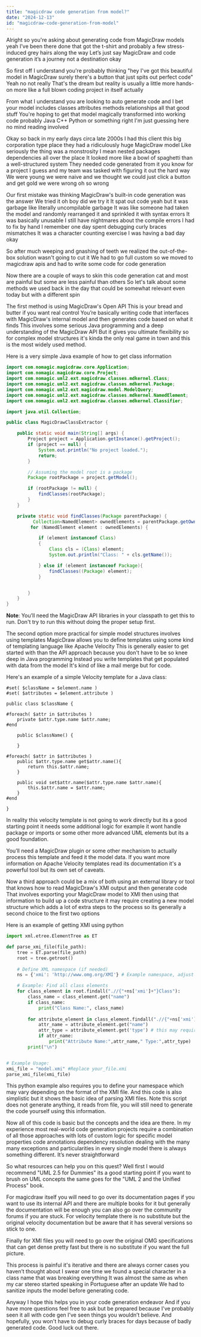 ```yaml
---
title: "magicdraw code generation from model?"
date: "2024-12-13"
id: "magicdraw-code-generation-from-model"
---
```


Alright so you're asking about generating code from MagicDraw models yeah I’ve been there done that got the t-shirt and probably a few stress-induced grey hairs along the way Let’s just say MagicDraw and code generation it’s a journey not a destination okay

So first off I understand you're probably thinking "hey I've got this beautiful model in MagicDraw surely there's a button that just spits out perfect code" Yeah no not really That's the dream but reality is usually a little more hands-on more like a full blown coding project in itself actually

From what I understand you are looking to auto generate code and I bet your model includes classes attributes methods relationships all that good stuff You're hoping to get that model magically transformed into working code probably Java C++ Python or something right I'm just guessing here no mind reading involved

Okay so back in my early days circa late 2000s I had this client this big corporation type place they had a ridiculously huge MagicDraw model Like seriously the thing was a monstrosity I mean nested packages dependencies all over the place It looked more like a bowl of spaghetti than a well-structured system They needed code generated from it you know for a project I guess and my team was tasked with figuring it out the hard way We were young we were naive and we thought we could just click a button and get gold we were wrong oh so wrong

Our first mistake was thinking MagicDraw's built-in code generation was the answer We tried it oh boy did we try it It spat out code yeah but it was garbage like literally uncompilable garbage It was like someone had taken the model and randomly rearranged it and sprinkled it with syntax errors It was basically unusable I still have nightmares about the compile errors I had to fix by hand I remember one day spent debugging curly braces mismatches It was a character counting exercise I was having a bad day okay

So after much weeping and gnashing of teeth we realized the out-of-the-box solution wasn't going to cut it We had to go full custom so we moved to magicdraw apis and had to write some code for code generation

Now there are a couple of ways to skin this code generation cat and most are painful but some are less painful than others So let's talk about some methods we used back in the day that could be somewhat relevant even today but with a different spin

The first method is using MagicDraw's Open API This is your bread and butter if you want real control You’re basically writing code that interfaces with MagicDraw's internal model and then generates code based on what it finds This involves some serious Java programming and a deep understanding of the MagicDraw API But it gives you ultimate flexibility so for complex model structures it's kinda the only real game in town and this is the most widely used method.

Here is a very simple Java example of how to get class information

```java
import com.nomagic.magicdraw.core.Application;
import com.nomagic.magicdraw.core.Project;
import com.nomagic.uml2.ext.magicdraw.classes.mdkernel.Class;
import com.nomagic.uml2.ext.magicdraw.classes.mdkernel.Package;
import com.nomagic.uml2.ext.magicdraw.model.ModelQuery;
import com.nomagic.uml2.ext.magicdraw.classes.mdkernel.NamedElement;
import com.nomagic.uml2.ext.magicdraw.classes.mdkernel.Classifier;

import java.util.Collection;

public class MagicDrawClassExtractor {

    public static void main(String[] args) {
        Project project = Application.getInstance().getProject();
        if (project == null) {
            System.out.println("No project loaded.");
            return;
        }

        // Assuming the model root is a package
        Package rootPackage = project.getModel();

        if (rootPackage != null) {
            findClasses(rootPackage);
        }
    }

    private static void findClasses(Package parentPackage) {
          Collection<NamedElement> ownedElements = parentPackage.getOwnedElement();
         for (NamedElement element : ownedElements) {

            if (element instanceof Class)
            {
                Class cls = (Class) element;
                System.out.println("Class: " + cls.getName());

            } else if (element instanceof Package){
                findClasses((Package) element);
            }


        }
    }
}
```
**Note**: You’ll need the MagicDraw API libraries in your classpath to get this to run. Don't try to run this without doing the proper setup first.

The second option more practical for simple model structures involves using templates MagicDraw allows you to define templates using some kind of templating language like Apache Velocity This is generally easier to get started with than the API approach because you don't have to be so knee deep in Java programming Instead you write templates that get populated with data from the model It's kind of like a mail merge but for code.

Here's an example of a simple Velocity template for a Java class:

```velocity
#set( $className = $element.name )
#set( $attributes = $element.attribute )

public class $className {

#foreach( $attr in $attributes )
    private $attr.type.name $attr.name;
#end

    public $className() {

    }

#foreach( $attr in $attributes )
    public $attr.type.name get$attr.name(){
        return this.$attr.name;
    }

    public void set$attr.name($attr.type.name $attr.name){
        this.$attr.name = $attr.name;
    }
#end

}
```

In reality this velocity template is not going to work directly but its a good starting point it needs some additional logic for example it wont handle package or imports or some other more advanced UML elements but its a good foundation.

You’ll need a MagicDraw plugin or some other mechanism to actually process this template and feed it the model data. If you want more information on Apache Velocity templates read its documentation it's a powerful tool but its own set of caveats.

Now a third approach could be a mix of both using an external library or tool that knows how to read MagicDraw's XMI output and then generate code That involves exporting your MagicDraw model to XMI then using that information to build up a code structure it may require creating a new model structure which adds a lot of extra steps to the process so its generally a second choice to the first two options

Here is an example of getting XMI using python

```python
import xml.etree.ElementTree as ET

def parse_xmi_file(file_path):
    tree = ET.parse(file_path)
    root = tree.getroot()
    
    # Define XML namespace (if needed)
    ns = {'xmi': 'http://www.omg.org/XMI'} # Example namespace, adjust if needed

    # Example: Find all class elements
    for class_element in root.findall(".//{"+ns['xmi']+"}Class"):
        class_name = class_element.get("name")
        if class_name:
            print("Class Name:", class_name)
        
        for attribute_element in class_element.findall(".//{"+ns['xmi']+"}Property"):
            attr_name = attribute_element.get("name")
            attr_type = attribute_element.get('type') # this may require more advanced logic to resolve
            if attr_name:
                print("Attribute Name:",attr_name," Type:",attr_type)
        print("\n")


# Example Usage:
xmi_file = "model.xmi" #Replace your_file.xmi
parse_xmi_file(xmi_file)
```

This python example also requires you to define your namespace which may vary depending on the format of the XMI file. And this code is also simplistic but it shows the basic idea of parsing XMI files. Note this script does not generate anything, it reads from file, you will still need to generate the code yourself using this information.

Now all of this code is basic but the concepts and the idea are there. In my experience most real-world code generation projects require a combination of all those approaches with lots of custom logic for specific model properties code annotations dependency resolution dealing with the many many exceptions and particularities in every single model there is always something different. It’s never straightforward

So what resources can help you on this quest? Well first I would recommend "UML 2.5 for Dummies" its a good starting point if you want to brush on UML concepts the same goes for the "UML 2 and the Unified Process" book.

For magicdraw itself you will need to go over its documentation pages if you want to use its internal API and there are multiple books for it but generally the documentation will be enough you can also go over the community forums if you are stuck. For velocity template there is no substitute but the original velocity documentation but be aware that it has several versions so stick to one.

Finally for XMI files you will need to go over the original OMG specifications that can get dense pretty fast but there is no substitute if you want the full picture.

This process is painful it's iterative and there are always corner cases you haven’t thought about I swear one time we found a special character in a class name that was breaking everything It was almost the same as when my car stereo started speaking in Portuguese after an update We had to sanitize inputs the model before generating code.

Anyway I hope this helps you in your code generation endeavor And if you have more questions feel free to ask but be prepared because I've probably seen it all with code gen I’ve seen things you wouldn’t believe. And hopefully, you won't have to debug curly braces for days because of badly generated code. Good luck out there.
